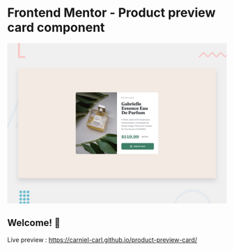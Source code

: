 # Frontend Mentor - Product preview card component

![Design preview for the Product preview card component coding challenge](./design/desktop-preview.jpg)

## Welcome! 👋

Live preview : https://carniel-carl.github.io/product-preview-card/

